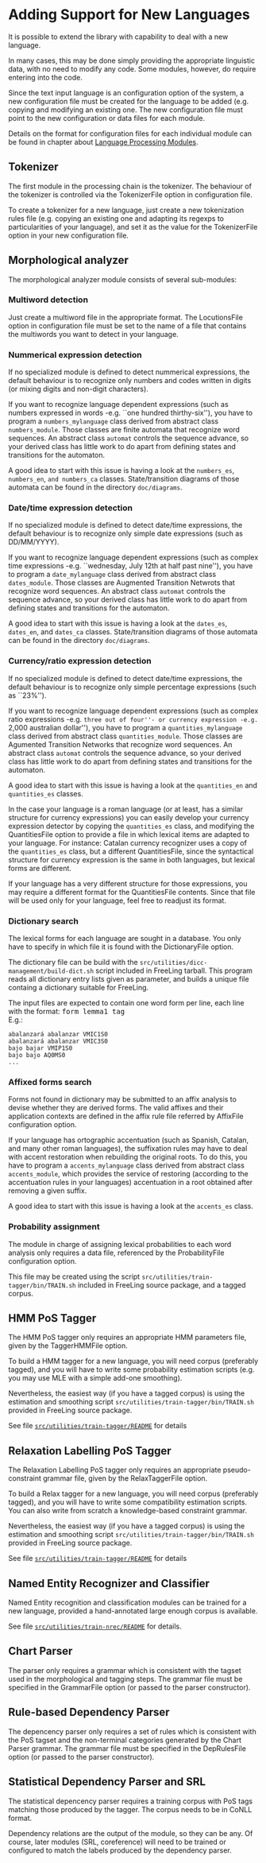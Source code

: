 # Adding Support for New Languages 

It is possible to extend the library with capability to deal with a new language.

In many cases, this may be done simply providing the appropriate linguistic data, with no need to modify any code. Some modules, however, do require entering into the code.

Since the text input language is an configuration option of the system, a new configuration file must be created for the language to be added (e.g. copying and modifying an existing one.  The new configuration file must point to the new configuration or data files for each module.

Details on the format for configuration files for each individual module can be found in chapter about [Language Processing Modules](processing-classes.md).

## Tokenizer

The first module in the processing chain is the tokenizer. 
The behaviour of the tokenizer is controlled via the TokenizerFile option in configuration file.

To create a tokenizer for a new language, just create a new tokenization rules file (e.g. copying an existing one and adapting its regexps to particularities of your language), and set it as the value for the TokenizerFile option in your new configuration file.

## Morphological analyzer

The morphological analyzer module consists of several sub-modules:

### Multiword detection 

Just create a multiword file in the appropriate format.
The LocutionsFile option in configuration file must be set to the name of a file that contains the multiwords you want to detect in your language.

### Nummerical expression detection 

If no specialized module is defined to detect nummerical expressions, the default behaviour is to recognize only numbers and codes written in digits (or mixing digits and non-digit characters).

If you want to recognize language dependent expressions (such as numbers expressed in words -e.g. ``one hundred thirthy-six''), you have to program a `numbers_mylanguage` class derived from abstract class `numbers_module`. Those classes are finite automata that recognize word sequences. An abstract class `automat` controls the sequence advance, so your derived class has little work to do apart from defining states and transitions for the automaton.

A good idea to start with this issue is having a look at the `numbers_es`, `numbers_en`, `and numbers_ca` classes.
 State/transition diagrams of those automata can be found in the directory `doc/diagrams`.

### Date/time expression detection 

If no specialized module is defined to detect date/time expressions, the default behaviour is to recognize only simple date expressions (such as DD/MM/YYYY).

If you want to recognize language dependent expressions (such as complex time expressions -e.g. ``wednesday, July 12th at half past nine''), you have to program a `date_mylanguage` class derived from abstract class `dates_module`. Those classes are Augmented Transition Netwrots that recognize word sequences. An abstract class `automat` controls the sequence advance, so your derived class has little work to do apart from defining states and transitions for the automaton.

A good idea to start with this issue is having a look at the `dates_es`, `dates_en`, and `dates_ca` classes. State/transition diagrams of those automata can be found in the directory `doc/diagrams`.

### Currency/ratio expression detection 

If no specialized module is defined to detect date/time expressions, the default behaviour is to recognize only simple percentage expressions (such as ``23%'').

If you want to recognize language dependent expressions (such as complex ratio expressions -e.g. ``three out of four''- or currency expression -e.g. ``2,000 australian dollar''), you have to program a `quantities_mylanguage` class derived from abstract class `quantities_module`. Those classes are Agumented Transition Networks that recognize word sequences. An abstract class `automat` controls the sequence advance, so your derived class has little work to do apart from defining states and transitions for the automaton.

A good idea to start with this issue is having a look at the `quantities_en` and `quantities_es` classes.

In the case your language is a roman language (or at least, has a similar structure for currency expressions) you can easily develop your currency expression detector by copying the `quantities_es` class, and modifying the QuantitiesFile option to provide a file in which lexical items are adapted to your language. For instance: Catalan currency recognizer uses a copy of the `quantities_es` class, but a different QuantitiesFile, since the syntactical structure for currency expression is the same in both languages, but lexical forms are different.

If your language has a very different structure for those expressions, you may require a different format for the QuantitiesFile contents. Since that file will be used only for your language, feel free to readjust its format.

### Dictionary search 

The lexical forms for each language are sought in a database. You only have to specify in which file it is found with the DictionaryFile option.

The dictionary file can be build with the `src/utilities/dicc-management/build-dict.sh` script included in FreeLing tarball. 
This program reads all dictionary entry lists given as parameter, and builds a unique file containg a dictionary suitable for FreeLing.

The input files are expected to contain one word form per line, each line with the format: <tt>form lemma1 tag</tt>   
E.g.:  
```
abalanzará abalanzar VMIC1S0
abalanzará abalanzar VMIC3S0
bajo bajar VMIP1S0
bajo bajo AQ0MS0
...
```

### Affixed forms search 

Forms not found in dictionary may be submitted to an affix analysis to devise whether they are derived forms. The valid affixes and their application contexts are defined in the affix rule file referred by AffixFile configuration option. 

If your language has ortographic accentuation (such as Spanish, Catalan, and many other roman languages), the suffixation rules may have to deal with accent restoration when rebuilding the original roots. To do this, you have to program a `accents_mylanguage` class derived from abstract class `accents_module`, which provides the service of restoring (according to the accentuation rules in your languages) accentuation in a root obtained after removing a given suffix.

A good idea to start with this issue is having a look at the `accents_es` class.

### Probability assignment 

The module in charge of assigning lexical probabilities to each word analysis only requires a data file, referenced by the ProbabilityFile configuration option.

This file may be created using the script `src/utilities/train-tagger/bin/TRAIN.sh` included in FreeLing source package, and a tagged corpus.



## HMM PoS Tagger 

The HMM PoS tagger only requires an appropriate HMM parameters file, given by the TaggerHMMFile option. 

To build a HMM tagger for a new language, you will need corpus (preferably tagged), and you will have to write some probability estimation scripts (e.g. you may use MLE with a simple add-one smoothing).

Nevertheless, the easiest way (if you have a tagged corpus) is using the estimation and smoothing script `src/utilities/train-tagger/bin/TRAIN.sh` provided in FreeLing source package.

See file [`src/utilities/train-tagger/README`](https://github.com/TALP-UPC/FreeLing/blob/master/src/utilities/train-tagger/README) for details

## Relaxation Labelling PoS Tagger 

The Relaxation Labelling PoS tagger only requires an appropriate pseudo- constraint grammar file, given by the RelaxTaggerFile option.

To build a Relax tagger for a new language, you will need corpus (preferably tagged), and you will have to write some compatibility estimation scripts. You can also write from scratch a knowledge-based constraint grammar.

Nevertheless, the easiest way (if you have a tagged corpus) is using the estimation and smoothing script `src/utilities/train-tagger/bin/TRAIN.sh` provided in FreeLing source package.

See file [`src/utilities/train-tagger/README`](https://github.com/TALP-UPC/FreeLing/blob/master/src/utilities/train-tagger/README) for details


## Named Entity Recognizer and Classifier 

Named Entity recognition and classification modules can be trained for a new language, provided a hand-annotated large enough corpus is available.

See file [`src/utilities/train-nrec/README`](https://github.com/TALP-UPC/FreeLing/blob/master/src/utilities/train-nerc/README) for details.


## Chart Parser 

The parser only requires a grammar which is consistent with the tagset
used in the morphological and tagging steps. The grammar file must be
specified in the GrammarFile option (or passed to the parser
constructor).

## Rule-based Dependency Parser 

The depencency parser only requires a set of rules which is consistent
with the PoS tagset and the non-terminal categories generated by the
Chart Parser grammar. The grammar file must be specified in the
DepRulesFile option (or passed to the parser constructor).

## Statistical Dependency Parser and SRL

The statistical depencency parser requires a training corpus with PoS
tags matching those produced by the tagger.  The corpus needs to be in
CoNLL format. 

Dependency relations are the output of the module, so they can be
any. Of course, later modules (SRL, coreference) will need to be
trained or configured to match the labels produced by the dependency
parser.

